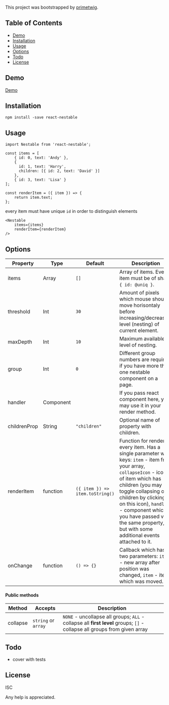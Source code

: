 This project was bootstrapped by [primetwig](mailto:primetwig@gmail.com).

## Table of Contents

- [Demo](#demo)
- [Installation](#installation)
- [Usage](#usage)
- [Options](#options)
- [Todo](#todo)
- [License](#license)

## Demo

[Demo](https://primetwig.github.io/react-nestable/dist/example/)


## Installation

```
npm install -save react-nestable
```

## Usage

```
import Nestable from 'react-nestable';
```
```
const items = [
    { id: 0, text: 'Andy' },
    {
      id: 1, text: 'Harry',
      children: [{ id: 2, text: 'David' }]
    },
    { id: 3, text: 'Lisa' }
];

const renderItem = ({ item }) => {
    return item.text;
};
```
every item must have unique `id` in order to distinguish elements
```
<Nestable
    items={items}
    renderItem={renderItem}
/>
```

## Options

| Property | Type | Default | Description |
|----------|------|---------|-------------|
| items | Array | `[]` | Array of items. Every item must be of shape `{ id: @uniq }`. |
| threshold | Int | `30` | Amount of pixels which mouse should move horisontaly before increasing/decreasing level (nesting) of current element. |
| maxDepth | Int | `10` | Maximum available level of nesting. |
| group | Int | `0` | Different group numbers are required if you have more than one nestable component on a page. |
| handler | Component | | If you pass react component here, you may use it in your render method. |
| childrenProp | String | `"children"` | Optional name of property with children. |
| renderItem | function | `({ item }) => item.toString()` | Function for rendering every item. Has a single parameter with keys: `item` - item from your array, `collapseIcon` - icon of item which has children (you may toggle collapsing of children by clicking on this icon), `handler` - component which you have passed via the same property, but with some additional events attached to it. |
| onChange | function | `() => {}` | Callback which has two parameters: `items` - new array after position was changed, `item` - item which was moved. |

#### Public methods

| Method | Accepts | Description |
|--------|---------|-------------|
| collapse | `string` or `array` | `NONE` - uncollapse all groups; `ALL` - collapse all **first level** groups; `[]` - collapse all groups from given array |

## Todo

- cover with tests

## License

ISC

Any help is appreciated.
